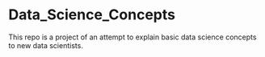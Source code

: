 # Data_Science_Concepts

This repo is a project of an attempt to explain basic data science concepts to new data scientists.